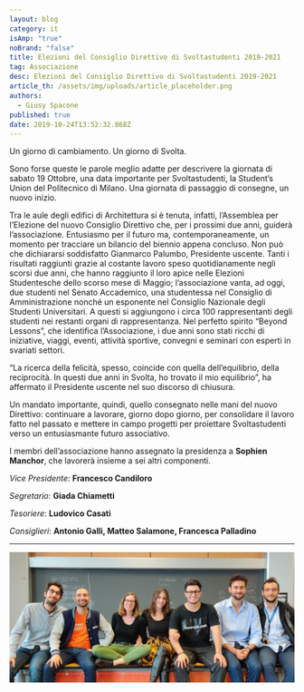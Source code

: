 ```yaml
---
layout: blog
category: it
isAmp: "true"
noBrand: "false"
title: Elezioni del Consiglio Direttivo di Svoltastudenti 2019-2021
tag: Associazione
desc: Elezioni del Consiglio Direttivo di Svoltastudenti 2019-2021
article_th: /assets/img/uploads/article_placeholder.png
authors:
  - Giusy Spacone
published: true
date: 2019-10-24T13:52:32.868Z
---
```

Un giorno di cambiamento. Un giorno di Svolta.  

Sono forse queste le parole meglio adatte per descrivere la giornata di sabato 19 Ottobre, una data importante per Svoltastudenti, la Student’s Union del Politecnico di Milano. Una giornata di passaggio di consegne, un nuovo inizio.

Tra le aule degli edifici di Architettura si è tenuta, infatti, l’Assemblea per l’Elezione del nuovo Consiglio Direttivo che, per i prossimi due anni, guiderà l’associazione. Entusiasmo per il futuro ma, contemporaneamente, un momento per tracciare un bilancio del biennio appena concluso. Non può che dichiararsi soddisfatto Gianmarco Palumbo, Presidente uscente. Tanti i risultati raggiunti grazie al costante lavoro speso quotidianamente negli scorsi due anni, che hanno raggiunto il loro apice nelle Elezioni Studentesche dello scorso mese di Maggio; l’associazione vanta, ad oggi, due studenti nel Senato Accademico, una studentessa nel Consiglio di Amministrazione nonché un esponente nel Consiglio Nazionale degli Studenti Universitari. A questi si aggiungono i circa 100 rappresentanti degli studenti nei restanti organi di rappresentanza. Nel perfetto spirito “Beyond Lessons”, che identifica l’Associazione, i due anni sono stati ricchi di iniziative, viaggi, eventi, attività sportive, convegni e seminari con esperti in svariati settori. 

“La ricerca della felicità, spesso, coincide con quella dell’equilibrio, della reciprocità. In questi due anni in Svolta, ho trovato il mio equilibrio”, ha affermato il Presidente uscente nel suo discorso di chiusura.

Un mandato importante, quindi, quello consegnato nelle mani del nuovo Direttivo: continuare a lavorare, giorno dopo giorno, per consolidare il lavoro fatto nel passato e mettere in campo progetti per proiettare Svoltastudenti verso un entusiasmante futuro associativo.

I membri dell’associazione hanno assegnato la presidenza a **Sophien Manchor**, che lavorerà insieme a sei altri componenti.  

_Vice Presidente_: **Francesco Candiloro** 

_Segretario_: **Giada Chiametti** 

_Tesoriere_: **Ludovico Casati** 

_Consiglieri_: **Antonio Galli, Matteo Salamone, Francesca Palladino**

- - -

![foto dei nuovi membri al Consiglio del Direttivo di Svoltastudenti](/assets/img/uploads/img_20191019_153800_01-1024x467.jpeg "nuovi membri al Consiglio del Direttivo di Svoltastudenti")
